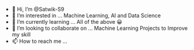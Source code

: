 - 👋 Hi, I’m @Satwik-S9
- 👀 I’m interested in ... Machine Learning, AI and Data Science
- 🌱 I’m currently learning ... All of the above 😀
- 💞️ I’m looking to collaborate on ... Machine Learning Projects to Improve my skill
- 📫 How to reach me ...


